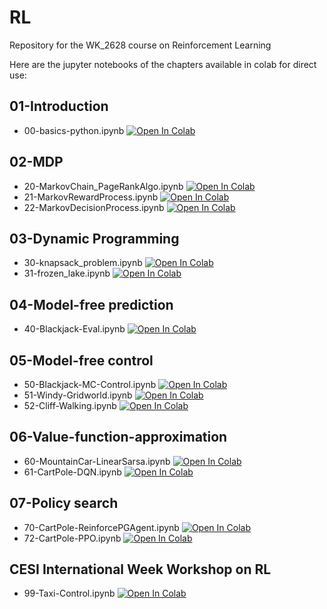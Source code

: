 # RL
Repository for the WK_2628 course on Reinforcement Learning

Here are the jupyter notebooks of the chapters available in colab for direct use:

## 01-Introduction 
- 00-basics-python.ipynb  [![Open In Colab](https://colab.research.google.com/assets/colab-badge.svg)](https://colab.research.google.com/github/Fjoelsak/RL/blob/main/01_Introduction/00-basics-python.ipynb)

## 02-MDP 
- 20-MarkovChain_PageRankAlgo.ipynb  [![Open In Colab](https://colab.research.google.com/assets/colab-badge.svg)](https://colab.research.google.com/github/Fjoelsak/RL/blob/main/02_MDP/20-MarkovChain_PageRankAlgo.ipynb)
- 21-MarkovRewardProcess.ipynb  [![Open In Colab](https://colab.research.google.com/assets/colab-badge.svg)](https://colab.research.google.com/github/Fjoelsak/RL/blob/main/02_MDP/21-MarkovRewardProcess.ipynb)
- 22-MarkovDecisionProcess.ipynb  [![Open In Colab](https://colab.research.google.com/assets/colab-badge.svg)](https://colab.research.google.com/github/Fjoelsak/RL/blob/main/02_MDP/22-MarkovDecisionProcess.ipynb)

## 03-Dynamic Programming
- 30-knapsack_problem.ipynb  [![Open In Colab](https://colab.research.google.com/assets/colab-badge.svg)](https://colab.research.google.com/github/Fjoelsak/RL/blob/main/03_Dynamic_Programming/30-knapsack_problem.ipynb)
- 31-frozen_lake.ipynb [![Open In Colab](https://colab.research.google.com/assets/colab-badge.svg)](https://colab.research.google.com/github/Fjoelsak/RL/blob/main/03_Dynamic_Programming/31-frozen_lake.ipynb)

## 04-Model-free prediction
- 40-Blackjack-Eval.ipynb [![Open In Colab](https://colab.research.google.com/assets/colab-badge.svg)](https://colab.research.google.com/github/Fjoelsak/RL/blob/main/04_Model_free_prediction/40-Blackjack_Eval.ipynb)

## 05-Model-free control
- 50-Blackjack-MC-Control.ipynb [![Open In Colab](https://colab.research.google.com/assets/colab-badge.svg)](https://colab.research.google.com/github/Fjoelsak/RL/blob/main/05_Model_free_control/50-Blackjack_MC_Control.ipynb)
- 51-Windy-Gridworld.ipynb [![Open In Colab](https://colab.research.google.com/assets/colab-badge.svg)](https://colab.research.google.com/github/Fjoelsak/RL/blob/main/05_Model_free_control/51-Windy-Gridworld.ipynb)
- 52-Cliff-Walking.ipynb [![Open In Colab](https://colab.research.google.com/assets/colab-badge.svg)](https://colab.research.google.com/github/Fjoelsak/RL/blob/main/05_Model_free_control/52-Cliff-Walking.ipynb)

## 06-Value-function-approximation
- 60-MountainCar-LinearSarsa.ipynb [![Open In Colab](https://colab.research.google.com/assets/colab-badge.svg)](https://colab.research.google.com/github/Fjoelsak/RL/blob/main/06_Value_Function_Approximation/60-MountainCar-LinearSarsa.ipynb)
- 61-CartPole-DQN.ipynb [![Open In Colab](https://colab.research.google.com/assets/colab-badge.svg)](https://colab.research.google.com/github/Fjoelsak/RL/blob/main/06_Value_Function_Approximation/61-CartPole-DQN.ipynb)

## 07-Policy search
- 70-CartPole-ReinforcePGAgent.ipynb [![Open In Colab](https://colab.research.google.com/assets/colab-badge.svg)](https://colab.research.google.com/github/Fjoelsak/RL/blob/main/07_Policy_Search/70-CartPole-ReinforcePGAgent.ipynb)
- 72-CartPole-PPO.ipynb [![Open In Colab](https://colab.research.google.com/assets/colab-badge.svg)](https://colab.research.google.com/github/Fjoelsak/RL/blob/main/07_Policy_Search/72-CartPole-PPO.ipynb)

## CESI International Week Workshop on RL
- 99-Taxi-Control.ipynb [![Open In Colab](https://colab.research.google.com/assets/colab-badge.svg)](https://colab.research.google.com/github/Fjoelsak/RL/blob/main/99_International_Week_Workshop_RL/99-Taxi-Control.ipynb)